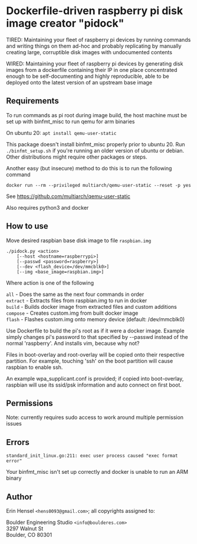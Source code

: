 
# Dockerfile-driven raspberry pi disk image creator "pidock"

TIRED: Maintaining your fleet of raspberry pi devices by running commands and
writing things on them ad-hoc and probably replicating by manually creating
large, corruptible disk images with undocumented contents

WIRED: Maintaining your fleet of raspberry pi devices by generating disk images
from a dockerfile containing their IP in one place concentrated enough
to be self-documenting and highly reproducible, able to be deployed onto the
latest version of an upstream base image

## Requirements

To run commands as pi root during image build, the host machine must be
set up with binfmt_misc to run qemu for arm binaries

On ubuntu 20: `apt install qemu-user-static`

This package doesn't install binfmt_misc properly prior to ubuntu 20.  Run
`./binfmt_setup.sh` if you're running an older version of ubuntu or debian.
 Other distributions might require other packages or steps.

Another easy (but insecure) method to do this is to run the following command

`docker run --rm --privileged multiarch/qemu-user-static --reset -p yes`

See https://github.com/multiarch/qemu-user-static

Also requires python3 and docker

## How to use

Move desired raspbian base disk image to file `raspbian.img`

```
./pidock.py <action>
    [--host <hostname=raspberrypi>]
    [--passwd <password=raspberry>]
    [--dev <flash_device=/dev/mmcblk0>]
    [--img <base_image=raspbian.img>]
```
Where action is one of the following

`all` - Does the same as the next four commands in order\
`extract` - Extracts files from raspbian.img to run in docker\
`build` - Builds docker image from extracted files and custom additions\
`compose` - Creates custom.img from built docker image\
`flash` - Flashes custom.img onto memory device (default: /dev/mmcblk0)

Use Dockerfile to build the pi's root as if it were a docker image.  Example
simply changes pi's password to that specified by --passwd instead of the
normal 'raspberry'.  And installs vim, because why not?

Files in boot-overlay and root-overlay will be copied onto their respective
partition.  For example, touching 'ssh' on the boot partition
will cause raspbian to enable ssh.

An example wpa_supplicant.conf is provided; if copied into boot-overlay,
raspbian will use its ssid/psk information and auto connect on first boot.

## Permissions

Note: currently requires sudo access to work around multiple permission issues

## Errors

`standard_init_linux.go:211: exec user process caused "exec format error"`

Your binfmt_misc isn't set up correctly and docker is unable to run an ARM
binary

## Author

Erin Hensel `<hens0093@gmail.com>`; all copyrights assigned to:

Boulder Engineering Studio `<info@boulderes.com>`\
3297 Walnut St\
Boulder, CO 80301
